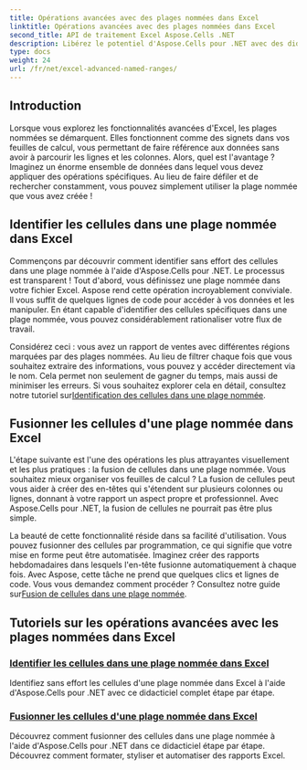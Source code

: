 ```yaml
---
title: Opérations avancées avec des plages nommées dans Excel
linktitle: Opérations avancées avec des plages nommées dans Excel
second_title: API de traitement Excel Aspose.Cells .NET
description: Libérez le potentiel d'Aspose.Cells pour .NET avec des didacticiels sur les opérations avancées telles que les plages nommées, l'identification des cellules et la fusion de cellules pour des rapports dynamiques.
type: docs
weight: 24
url: /fr/net/excel-advanced-named-ranges/
---
```

## Introduction

Lorsque vous explorez les fonctionnalités avancées d'Excel, les plages nommées se démarquent. Elles fonctionnent comme des signets dans vos feuilles de calcul, vous permettant de faire référence aux données sans avoir à parcourir les lignes et les colonnes. Alors, quel est l'avantage ? Imaginez un énorme ensemble de données dans lequel vous devez appliquer des opérations spécifiques. Au lieu de faire défiler et de rechercher constamment, vous pouvez simplement utiliser la plage nommée que vous avez créée ! 

## Identifier les cellules dans une plage nommée dans Excel

Commençons par découvrir comment identifier sans effort des cellules dans une plage nommée à l'aide d'Aspose.Cells pour .NET. Le processus est transparent ! Tout d'abord, vous définissez une plage nommée dans votre fichier Excel. Aspose rend cette opération incroyablement conviviale. Il vous suffit de quelques lignes de code pour accéder à vos données et les manipuler. En étant capable d'identifier des cellules spécifiques dans une plage nommée, vous pouvez considérablement rationaliser votre flux de travail. 

 Considérez ceci : vous avez un rapport de ventes avec différentes régions marquées par des plages nommées. Au lieu de filtrer chaque fois que vous souhaitez extraire des informations, vous pouvez y accéder directement via le nom. Cela permet non seulement de gagner du temps, mais aussi de minimiser les erreurs. Si vous souhaitez explorer cela en détail, consultez notre tutoriel sur[Identification des cellules dans une plage nommée](./identify-cells-in-named-range/). 

## Fusionner les cellules d'une plage nommée dans Excel

L'étape suivante est l'une des opérations les plus attrayantes visuellement et les plus pratiques : la fusion de cellules dans une plage nommée. Vous souhaitez mieux organiser vos feuilles de calcul ? La fusion de cellules peut vous aider à créer des en-têtes qui s'étendent sur plusieurs colonnes ou lignes, donnant à votre rapport un aspect propre et professionnel. Avec Aspose.Cells pour .NET, la fusion de cellules ne pourrait pas être plus simple. 

 La beauté de cette fonctionnalité réside dans sa facilité d'utilisation. Vous pouvez fusionner des cellules par programmation, ce qui signifie que votre mise en forme peut être automatisée. Imaginez créer des rapports hebdomadaires dans lesquels l'en-tête fusionne automatiquement à chaque fois. Avec Aspose, cette tâche ne prend que quelques clics et lignes de code. Vous vous demandez comment procéder ? Consultez notre guide sur[Fusion de cellules dans une plage nommée](./merge-cells-in-named-range/).

## Tutoriels sur les opérations avancées avec les plages nommées dans Excel
### [Identifier les cellules dans une plage nommée dans Excel](./identify-cells-in-named-range/)
Identifiez sans effort les cellules d'une plage nommée dans Excel à l'aide d'Aspose.Cells pour .NET avec ce didacticiel complet étape par étape.
### [Fusionner les cellules d'une plage nommée dans Excel](./merge-cells-in-named-range/)
Découvrez comment fusionner des cellules dans une plage nommée à l'aide d'Aspose.Cells pour .NET dans ce didacticiel étape par étape. Découvrez comment formater, styliser et automatiser des rapports Excel.